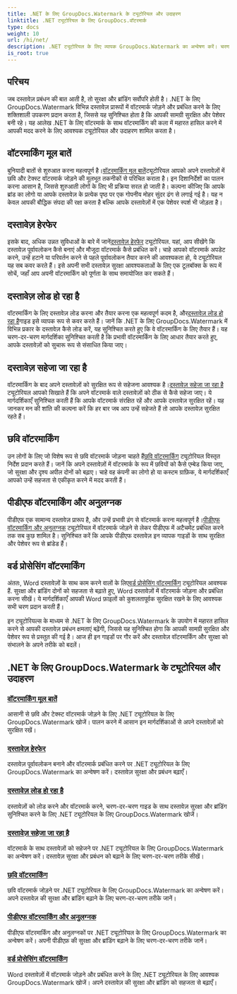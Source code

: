 ```yaml
---
title: .NET के लिए GroupDocs.Watermark के ट्यूटोरियल और उदाहरण
linktitle: .NET ट्यूटोरियल के लिए GroupDocs.वॉटरमार्क
type: docs
weight: 10
url: /hi/net/
description: .NET ट्यूटोरियल के लिए व्यापक GroupDocs.Watermark का अन्वेषण करें। चरण-दर-चरण मार्गदर्शिकाओं के साथ विभिन्न दस्तावेज़ प्रारूपों में वॉटरमार्क जोड़ना, प्रबंधित करना और सुरक्षित करना सीखें।
is_root: true
---
```

## परिचय

जब दस्तावेज़ प्रबंधन की बात आती है, तो सुरक्षा और ब्रांडिंग सर्वोपरि होती है। .NET के लिए GroupDocs.Watermark विभिन्न दस्तावेज़ प्रारूपों में वॉटरमार्क जोड़ने और प्रबंधित करने के लिए शक्तिशाली उपकरण प्रदान करता है, जिससे यह सुनिश्चित होता है कि आपकी सामग्री सुरक्षित और पेशेवर बनी रहे। यह आलेख .NET के लिए वॉटरमार्क के साथ वॉटरमार्किंग की कला में महारत हासिल करने में आपकी मदद करने के लिए आवश्यक ट्यूटोरियल और उदाहरण शामिल करता है।

## वॉटरमार्किंग मूल बातें

 बुनियादी बातों से शुरुआत करना महत्वपूर्ण है।[वॉटरमार्किंग मूल बातें](./watermarking-basics/)ट्यूटोरियल आपको अपने दस्तावेज़ों में छवि और टेक्स्ट वॉटरमार्क जोड़ने की मूलभूत तकनीकों से परिचित कराता है। इन दिशानिर्देशों का पालन करना आसान है, जिससे शुरुआती लोगों के लिए भी प्रक्रिया सरल हो जाती है। कल्पना कीजिए कि आपके ब्रांड का लोगो या आपके दस्तावेज़ के प्रत्येक पृष्ठ पर एक गोपनीय मोहर सुंदर ढंग से लगाई गई है। यह न केवल आपकी बौद्धिक संपदा की रक्षा करता है बल्कि आपके दस्तावेज़ों में एक पेशेवर स्पर्श भी जोड़ता है।

## दस्तावेज़ हेरफेर

 इसके बाद, अधिक उन्नत सुविधाओं के बारे में जानें[दस्तावेज़ हेरफेर](./document-manipulation/) ट्यूटोरियल. यहां, आप सीखेंगे कि दस्तावेज़ पूर्वावलोकन कैसे बनाएं और मौजूदा वॉटरमार्क कैसे प्रबंधित करें। चाहे आपको वॉटरमार्क अपडेट करने, उन्हें हटाने या परिवर्तन करने से पहले पूर्वावलोकन तैयार करने की आवश्यकता हो, ये ट्यूटोरियल यह सब कवर करते हैं। इसे अपनी सभी दस्तावेज़ सुरक्षा आवश्यकताओं के लिए एक टूलबॉक्स के रूप में सोचें, जहाँ आप अपनी वॉटरमार्किंग को पूर्णता के साथ समायोजित कर सकते हैं।

## दस्तावेज़ लोड हो रहा है

 वॉटरमार्किंग के लिए दस्तावेज़ लोड करना और तैयार करना एक महत्वपूर्ण कदम है, और[दस्तावेज़ लोड हो रहा है](./document-loadings/)गाइड इसे व्यापक रूप से कवर करते हैं। जानें कि .NET के लिए GroupDocs.Watermark में विभिन्न प्रकार के दस्तावेज़ कैसे लोड करें, यह सुनिश्चित करते हुए कि वे वॉटरमार्किंग के लिए तैयार हैं। यह चरण-दर-चरण मार्गदर्शिका सुनिश्चित करती है कि प्रभावी वॉटरमार्किंग के लिए आधार तैयार करते हुए, आपके दस्तावेज़ों को सुचारू रूप से संसाधित किया जाए।

## दस्तावेज़ सहेजा जा रहा है

 वॉटरमार्किंग के बाद अपने दस्तावेज़ों को सुरक्षित रूप से सहेजना आवश्यक है।[दस्तावेज़ सहेजा जा रहा है](./document-savings/) ट्यूटोरियल आपको सिखाते हैं कि अपने वॉटरमार्क वाले दस्तावेज़ों को ठीक से कैसे सहेजा जाए। ये मार्गदर्शिकाएँ सुनिश्चित करती हैं कि आपके वॉटरमार्क संरक्षित रहें और आपके दस्तावेज़ सुरक्षित रहें। यह जानकर मन की शांति की कल्पना करें कि हर बार जब आप उन्हें सहेजते हैं तो आपके दस्तावेज़ सुरक्षित रहते हैं।

## छवि वॉटरमार्किंग

 उन लोगों के लिए जो विशेष रूप से छवि वॉटरमार्क जोड़ना चाहते हैं[छवि वॉटरमार्किंग](./image-watermarkings/) ट्यूटोरियल विस्तृत निर्देश प्रदान करते हैं। जानें कि अपने दस्तावेज़ों में वॉटरमार्क के रूप में छवियों को कैसे एम्बेड किया जाए, जो सुरक्षा और दृश्य अपील दोनों को बढ़ाए। चाहे वह कंपनी का लोगो हो या कस्टम ग्राफ़िक, ये मार्गदर्शिकाएँ आपको उन्हें सहजता से एकीकृत करने में मदद करती हैं।

## पीडीएफ वॉटरमार्किंग और अनुलग्नक

पीडीएफ एक सामान्य दस्तावेज़ प्रारूप है, और उन्हें प्रभावी ढंग से वॉटरमार्क करना महत्वपूर्ण है।[पीडीएफ वॉटरमार्किंग और अनुलग्नक](./pdf-watermarking-attachments/) ट्यूटोरियल में वॉटरमार्क जोड़ने से लेकर पीडीएफ में अटैचमेंट प्रबंधित करने तक सब कुछ शामिल है। सुनिश्चित करें कि आपके पीडीएफ दस्तावेज़ इन व्यापक गाइडों के साथ सुरक्षित और पेशेवर रूप से ब्रांडेड हैं।

## वर्ड प्रोसेसिंग वॉटरमार्किंग

 अंततः, Word दस्तावेज़ों के साथ काम करने वालों के लिए[वर्ड प्रोसेसिंग वॉटरमार्किंग](./word-processing-watermarkings/) ट्यूटोरियल आवश्यक हैं. सुरक्षा और ब्रांडिंग दोनों को सहजता से बढ़ाते हुए, Word दस्तावेज़ों में वॉटरमार्क जोड़ना और प्रबंधित करना सीखें। ये मार्गदर्शिकाएँ आपकी Word फ़ाइलों को कुशलतापूर्वक सुरक्षित रखने के लिए आवश्यक सभी चरण प्रदान करती हैं।

इन ट्यूटोरियल्स के माध्यम से .NET के लिए GroupDocs.Watermark के उपयोग में महारत हासिल करने से आपकी दस्तावेज़ प्रबंधन क्षमताएं बढ़ेंगी, जिससे यह सुनिश्चित होगा कि आपकी सामग्री सुरक्षित और पेशेवर रूप से प्रस्तुत की गई है। आज ही इन गाइडों पर गौर करें और दस्तावेज़ वॉटरमार्किंग और सुरक्षा को संभालने के अपने तरीके को बदलें।
## .NET के लिए GroupDocs.Watermark के ट्यूटोरियल और उदाहरण 
### [वॉटरमार्किंग मूल बातें](./watermarking-basics/)
आसानी से छवि और टेक्स्ट वॉटरमार्क जोड़ने के लिए .NET ट्यूटोरियल के लिए GroupDocs.Watermark खोजें। पालन करने में आसान इन मार्गदर्शिकाओं से अपने दस्तावेज़ों को सुरक्षित रखें।
### [दस्तावेज़ हेरफेर](./document-manipulation/)
दस्तावेज़ पूर्वावलोकन बनाने और वॉटरमार्क प्रबंधित करने पर .NET ट्यूटोरियल के लिए GroupDocs.Watermark का अन्वेषण करें। दस्तावेज़ सुरक्षा और प्रबंधन बढ़ाएँ।
### [दस्तावेज़ लोड हो रहा है](./document-loadings/)
दस्तावेज़ों को लोड करने और वॉटरमार्क करने, चरण-दर-चरण गाइड के साथ दस्तावेज़ सुरक्षा और ब्रांडिंग सुनिश्चित करने के लिए .NET ट्यूटोरियल के लिए GroupDocs.Watermark खोजें।
### [दस्तावेज़ सहेजा जा रहा है](./document-savings/)
वॉटरमार्क के साथ दस्तावेज़ों को सहेजने पर .NET ट्यूटोरियल के लिए GroupDocs.Watermark का अन्वेषण करें। दस्तावेज़ सुरक्षा और प्रबंधन को बढ़ाने के लिए चरण-दर-चरण तरीके सीखें।
### [छवि वॉटरमार्किंग](./image-watermarkings/)
छवि वॉटरमार्क जोड़ने पर .NET ट्यूटोरियल के लिए GroupDocs.Watermark का अन्वेषण करें। अपने दस्तावेज़ की सुरक्षा और ब्रांडिंग बढ़ाने के लिए चरण-दर-चरण तरीके जानें।
### [पीडीएफ वॉटरमार्किंग और अनुलग्नक](./pdf-watermarking-attachments/)
पीडीएफ वॉटरमार्किंग और अनुलग्नकों पर .NET ट्यूटोरियल के लिए GroupDocs.Watermark का अन्वेषण करें। अपनी पीडीएफ़ की सुरक्षा और ब्रांडिंग बढ़ाने के लिए चरण-दर-चरण तरीके जानें।
### [वर्ड प्रोसेसिंग वॉटरमार्किंग](./word-processing-watermarkings/)
Word दस्तावेज़ों में वॉटरमार्क जोड़ने और प्रबंधित करने के लिए .NET ट्यूटोरियल के लिए आवश्यक GroupDocs.Watermark खोजें। अपने दस्तावेज़ की सुरक्षा और ब्रांडिंग को सहजता से बढ़ाएँ।